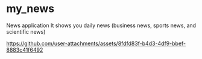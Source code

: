 # my_news

News application
It shows you daily news (business news, sports news, and scientific news)

https://github.com/user-attachments/assets/8fdfd83f-b4d3-4df9-bbef-8883c41f6492
